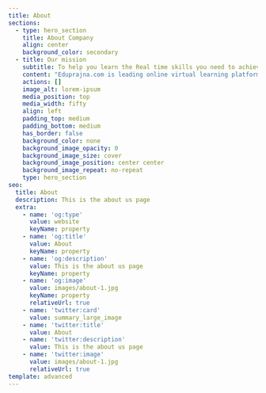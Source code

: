 ```yaml
---
title: About
sections:
  - type: hero_section
    title: About Company
    align: center
    background_color: secondary
  - title: Our mission
    subtitle: To help you learn the Real time skills you need to achieve your goals
    content: "Eduprajna.com is leading online virtual learning platform that helps anyone learn technical skills,\r\nprofessional skills,management skills,soft skills,and many more creactive skills.\r\nwe are professional Partner with corporate training,\r\nacademic training and project development with world class Renowned and Reputed Trainer all over the globe\n\n**EXPERIENCE**\n\n\r\nwith a collective experience of over 9 years in education domain and training in Bangalore,\r\nwe assure students the easiest learning way for the toughest of the courses.\r\nWe have learned from our experience that to get a guaranteed job,\r\nthe quality of the student has to be very good.  To improve the quality of the students,\r\na trainer haS to be the main person involved who can understand that of each student varies and\r\nhe manages the same by varying his style of training to match different audience style\n"
    actions: []
    image_alt: lorem-ipsum
    media_position: top
    media_width: fifty
    align: left
    padding_top: medium
    padding_bottom: medium
    has_border: false
    background_color: none
    background_image_opacity: 0
    background_image_size: cover
    background_image_position: center center
    background_image_repeat: no-repeat
    type: hero_section
seo:
  title: About
  description: This is the about us page
  extra:
    - name: 'og:type'
      value: website
      keyName: property
    - name: 'og:title'
      value: About
      keyName: property
    - name: 'og:description'
      value: This is the about us page
      keyName: property
    - name: 'og:image'
      value: images/about-1.jpg
      keyName: property
      relativeUrl: true
    - name: 'twitter:card'
      value: summary_large_image
    - name: 'twitter:title'
      value: About
    - name: 'twitter:description'
      value: This is the about us page
    - name: 'twitter:image'
      value: images/about-1.jpg
      relativeUrl: true
template: advanced
---
```

